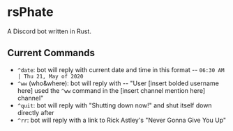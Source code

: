 # rsPhate

A Discord bot written in Rust.

## Current Commands

- `^date`: bot will reply with current date and time in this format -- `06:30 AM | Thu 21, May of 2020`
- `^ww` (who&where): bot will reply with -- "User [insert bolded username here] used the `^ww` command in the [insert channel mention here] channel"
- `^quit`: bot will reply with "Shutting down now!" and shut itself down directly after
- `^rr`: bot will reply with a link to Rick Astley's "Never Gonna Give You Up"
